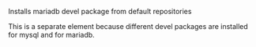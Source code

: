 Installs mariadb devel package from default repositories

This is a separate element because different devel packages are installed for
mysql and for mariadb.
